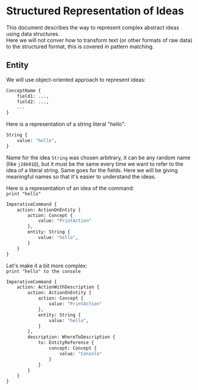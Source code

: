 # Structured Representation of Ideas

This document describes the way to represent complex abstract ideas using data structures.  
Here we will not conver how to transform text (or other formats of raw data) to the structured format, this is covered in pattern matching.

## Entity
We will use object-oriented approach to represent ideas:  
```python
ConceptName {
    field1: ...,
    field2: ...,
    ...
}
```
Here is a representation of a string literal "hello":
```python
String {
    value: "hello",
}
```

Name for the idea `String` was chosen arbitrary, it can be any random name (like `j28k01Q`), but it must be the same every time we want to refer to the idea of a literal string. Same goes for the fields. Here we will be giving meaningful names so that it's easier to understand the ideas.

Here is a representation of an idea of the command:  
`print "hello"`

```python
ImperativeCommand {
    action: ActionOnEntity {
        action: Concept {
            value: "PrintAction"
        },
        entity: String {
            value: "hello",
        }
    }
}
```

Let's make it a bit more complex:  
`print "hello" to the console`

```python
ImperativeCommand {
    action: ActionWithDescription {
        action: ActionOnEntity {
            action: Concept {
                value: "PrintAction"
            },
            entity: String {
                value: "hello",
            }
        },
        description: WhereToDescription {
            to: EntityReference {
                concept: Concept {
                    value: "Console"
                }
            }
        }
    }
}
```

